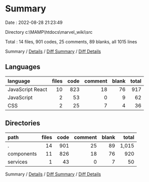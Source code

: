 # Summary

Date : 2022-08-28 21:23:49

Directory c:\\MAMP\\htdocs\\marvel_wiki\\src

Total : 14 files,  901 codes, 25 comments, 89 blanks, all 1015 lines

Summary / [Details](details.md) / [Diff Summary](diff.md) / [Diff Details](diff-details.md)

## Languages
| language | files | code | comment | blank | total |
| :--- | ---: | ---: | ---: | ---: | ---: |
| JavaScript React | 10 | 823 | 18 | 76 | 917 |
| JavaScript | 2 | 53 | 0 | 9 | 62 |
| CSS | 2 | 25 | 7 | 4 | 36 |

## Directories
| path | files | code | comment | blank | total |
| :--- | ---: | ---: | ---: | ---: | ---: |
| . | 14 | 901 | 25 | 89 | 1,015 |
| components | 11 | 826 | 18 | 76 | 920 |
| services | 1 | 43 | 0 | 7 | 50 |

Summary / [Details](details.md) / [Diff Summary](diff.md) / [Diff Details](diff-details.md)